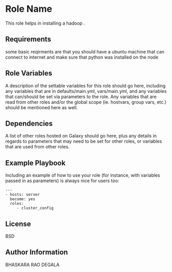 Role Name
=========

This role helps in installing a hadoop .

Requirements
------------

some basic reqirments are that you should have a ubuntu machine that can connect to internet and make sure that python was installed on the node

Role Variables
--------------

A description of the settable variables for this role should go here, including any variables that are in defaults/main.yml, vars/main.yml, and any variables that can/should be set via parameters to the role. Any variables that are read from other roles and/or the global scope (ie. hostvars, group vars, etc.) should be mentioned here as well.

Dependencies
------------

A list of other roles hosted on Galaxy should go here, plus any details in regards to parameters that may need to be set for other roles, or variables that are used from other roles.

Example Playbook
----------------

Including an example of how to use your role (for instance, with variables passed in as parameters) is always nice for users too:

    ---
    - hosts: server
      become: yes
      roles:
         - cluster_config

License
-------

BSD

Author Information
------------------
BHASKARA RAO DEGALA
